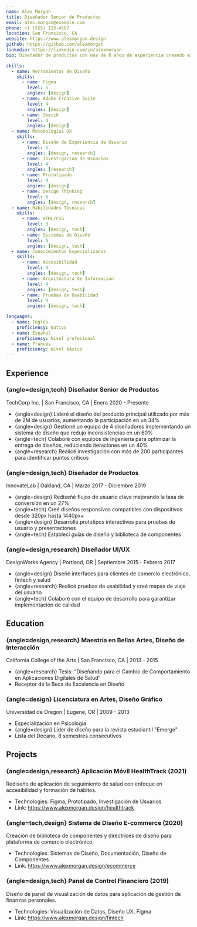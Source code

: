 ```yaml
---
name: Alex Morgan
title: Diseñador Senior de Productos
email: alex.morgan@example.com
phone: +1 (555) 123-4567
location: San Francisco, CA
website: https://www.alexmorgan.design
github: https://github.com/alexmorgan
linkedin: https://linkedin.com/in/alexmorgan
bio: Diseñador de productos con más de 8 años de experiencia creando experiencias digitales centradas en el usuario para startups tecnológicas y empresas establecidas. Apasionado por la accesibilidad y el diseño inclusivo.

skills:
  - name: Herramientas de Diseño
    skills:
      - name: Figma
        level: 5
        angles: [design]
      - name: Adobe Creative Suite
        level: 4
        angles: [design]
      - name: Sketch
        level: 4
        angles: [design]
  - name: Metodologías UX
    skills:
      - name: Diseño de Experiencia de Usuario
        level: 5
        angles: [design, research]
      - name: Investigación de Usuarios
        level: 4
        angles: [research]
      - name: Prototipado
        level: 4
        angles: [design]
      - name: Design Thinking
        level: 5
        angles: [design, research]
  - name: Habilidades Técnicas
    skills:
      - name: HTML/CSS
        level: 3
        angles: [design, tech]
      - name: Sistemas de Diseño
        level: 5
        angles: [design, tech]
  - name: Conocimientos Especializados
    skills:
      - name: Accesibilidad
        level: 4
        angles: [design, tech]
      - name: Arquitectura de Información
        level: 4
        angles: [design, tech]
      - name: Pruebas de Usabilidad
        level: 4
        angles: [design, tech]

languages:
  - name: Inglés
    proficiency: Nativo
  - name: Español
    proficiency: Nivel profesional
  - name: Francés
    proficiency: Nivel básico
---
```


## Experience

### {angle=design,tech} Diseñador Senior de Productos
TechCorp Inc. | San Francisco, CA | Enero 2020 - Presente

- {angle=design} Lideré el diseño del producto principal utilizado por más de 2M de usuarios, aumentando la participación en un 34%
- {angle=design} Gestioné un equipo de 4 diseñadores implementando un sistema de diseño que redujo inconsistencias en un 60%
- {angle=tech} Colaboré con equipos de ingeniería para optimizar la entrega de diseños, reduciendo iteraciones en un 40%
- {angle=research} Realicé investigación con más de 200 participantes para identificar puntos críticos

### {angle=design,tech} Diseñador de Productos
InnovateLab | Oakland, CA | Marzo 2017 - Diciembre 2019

- {angle=design} Rediseñé flujos de usuario clave mejorando la tasa de conversión en un 27%
- {angle=tech} Creé diseños responsivos compatibles con dispositivos desde 320px hasta 1440px+
- {angle=design} Desarrollé prototipos interactivos para pruebas de usuario y presentaciones
- {angle=tech} Establecí guías de diseño y biblioteca de componentes

### {angle=design,research} Diseñador UI/UX
DesignWorks Agency | Portland, OR | Septiembre 2015 - Febrero 2017

- {angle=design} Diseñé interfaces para clientes de comercio electrónico, fintech y salud
- {angle=research} Realicé pruebas de usabilidad y creé mapas de viaje del usuario
- {angle=tech} Colaboré con el equipo de desarrollo para garantizar implementación de calidad 

## Education

### {angle=design,research} Maestría en Bellas Artes, Diseño de Interacción
California College of the Arts | San Francisco, CA | 2013 - 2015

- {angle=research} Tesis: "Diseñando para el Cambio de Comportamiento en Aplicaciones Digitales de Salud"
- Receptor de la Beca de Excelencia en Diseño

### {angle=design} Licenciatura en Artes, Diseño Gráfico
Universidad de Oregon | Eugene, OR | 2009 - 2013

- Especialización en Psicología
- {angle=design} Líder de diseño para la revista estudiantil "Emerge"
- Lista del Decano, 8 semestres consecutivos

## Projects

### {angle=design,research} Aplicación Móvil HealthTrack (2021)
Rediseño de aplicación de seguimiento de salud con enfoque en accesibilidad y formación de hábitos.

- Technologies: Figma, Prototipado, Investigación de Usuarios
- Link: https://www.alexmorgan.design/healthtrack

### {angle=tech,design} Sistema de Diseño E-commerce (2020)
Creación de biblioteca de componentes y directrices de diseño para plataforma de comercio electrónico.

- Technologies: Sistemas de Diseño, Documentación, Diseño de Componentes
- Link: https://www.alexmorgan.design/ecommerce

### {angle=design,tech} Panel de Control Financiero (2019)
Diseño de panel de visualización de datos para aplicación de gestión de finanzas personales.

- Technologies: Visualización de Datos, Diseño UX, Figma
- Link: https://www.alexmorgan.design/fintech
